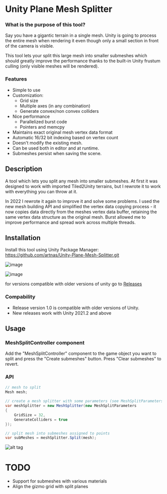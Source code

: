 # Unity Plane Mesh Splitter

### What is the purpose of this tool?

Say you have a gigantic terrain in a single mesh. Unity is going to process the entire mesh when rendering it even though only a small section in front of the camera is visible.

This tool lets your split this large mesh into smaller submeshes which should greatly improve the performance thanks to the built-in Unity frustum culling (only visible meshes will be rendered).

### Features

- Simple to use
- Customization:
  - Grid size
  - Multiple axes (in any combination)
  - Generate convex/non convex colliders
- Nice performance
  - Parallelized burst code
  - Pointers and memcpy
- Maintains exact original mesh vertex data format
- Automatic 16/32 bit indexing based on vertex count
- Doesn't modify the existing mesh.
- Can be used both in editor and at runtime.
- Submeshes persist when saving the scene.

## Description

A tool which lets you split any mesh into smaller submeshes. At first it was designed to work with imported Tiled2Unity terrains, but I rewrote it to work with everything you can throw at it. 

In 2022 I rewrote it again to improve it and solve some problems. I used the new mesh building API and simplified the vertex data copying process - it now copies data directly from the meshes vertex data buffer, retaining the same vertex data structure as the original mesh. Burst allowed me to improve performance and spread work across multiple threads.

## Installation

Install this tool using Unity Package Manager:
https://github.com/artnas/Unity-Plane-Mesh-Splitter.git

![image](https://user-images.githubusercontent.com/14143603/194191506-c25bcf37-284c-471f-8097-7e6049f7ed31.png)

![image](https://user-images.githubusercontent.com/14143603/194191568-492678bb-00b3-4cab-9b5a-507bb20e202f.png)

for versions compatible with older versions of unity go to [Releases](https://github.com/artnas/Unity-Plane-Mesh-Splitter/releases)

### Compability

- Release version 1.0 is compatible with older versions of Unity.
- New releases work with Unity 2021.2 and above

## Usage 

### MeshSplitController component

Add the "MeshSplitController" component to the game object you want to split and press the "Create submeshes" button. Press "Clear submeshes" to revert.

### API

```csharp
// mesh to split
Mesh mesh;
            
// create a mesh splitter with some parameters (see MeshSplitParameters.cs for default settings)
var meshSplitter = new MeshSplitter(new MeshSplitParameters
{
    GridSize = 32,
    GenerateColliders = true
});

// split mesh into submeshes assigned to points
var subMeshes = meshSplitter.Split(mesh);
```

![alt tag](http://i.imgur.com/5PzoVFc.jpg)

# TODO

- Support for submeshes with various materials
- Align the gizmo grid with split planes
